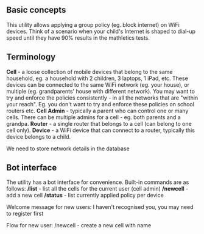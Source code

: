 ## Basic concepts
This utility allows applying a group policy (eg. block internet) on WiFi devices. Think of a scenario when your child's Internet is shaped to dial-up speed until they have 90% results in the mathletics tests.

## Terminology
**Cell** - a loose collection of mobile devices that belong to the same household, eg. a household with 2 children, 3 laptops, 1 iPad, etc. These devices can be connected to the same WiFi network (eg. your house), or multiple (eg. grandparents' house with different network). You may want to try and enforce the policies consistently - in all the networks that are "within your reach". Eg. you don't want to try and enforce these policies on school routers etc.
**Cell Admin** - typically a parent who can control one or many cells. There can be multiple admins for a cell - eg. both parents and a grandpa.
**Router** - a single router that belongs to a cell (can belong to one cell only).
**Device** - a WiFi device that can connect to a router, typically this device belongs to a child.

We need to store network details in the database

## Bot interface
The utility has a bot interface for convenience. Built-in commands are as follows:
**/list** - list all the cells for the current user (cell admin)
**/newcell** - add a new cell
**/status** - list currently applied policy per device

Welcome message for new users: 
I haven't recognised you, you may need to register first    

Flow for new user: 
/newcell - create a new cell with name
